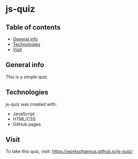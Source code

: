 # js-quiz

## Table of contents
* [General info](#general-info)
* [Technologies](#technologies)
* [Visit](#visit)

## General info
This is a simple quiz.
	
## Technologies
js-quiz was created with:
* JavaScript
* HTML/CSS
* GitHub pages
	
## Visit
To take this quiz, visit: https://worksofgenius.github.io/js-quiz/
